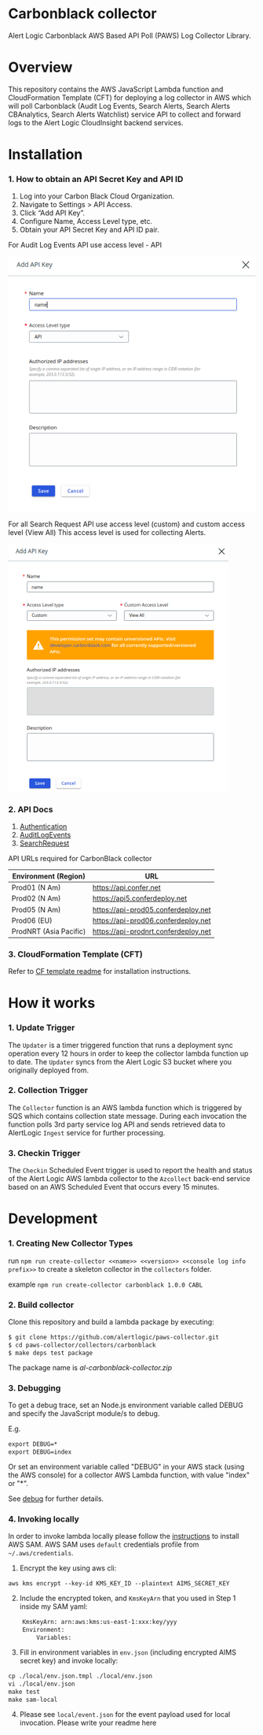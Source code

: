 # Carbonblack collector
Alert Logic Carbonblack AWS Based API Poll (PAWS) Log Collector Library.

# Overview
This repository contains the AWS JavaScript Lambda function and CloudFormation 
Template (CFT) for deploying a log collector in AWS which will poll Carbonblack (Audit Log Events, Search Alerts, Search Alerts CBAnalytics, Search Alerts Watchlist) service API to collect and 
forward logs to the Alert Logic CloudInsight backend services.

# Installation

### 1. How to obtain an API Secret Key and API ID

1. Log into your Carbon Black Cloud Organization.
2. Navigate to Settings > API Access.
3. Click “Add API Key”.
4. Configure Name, Access Level type, etc.
5. Obtain your API Secret Key and API ID pair.

For Audit Log Events API use access level - API

![ScreenShot](./docs/carbonblack_credentials_api.png)

For all Search Request API use access level (custom) and custom access level (View All)
This access level is used for collecting Alerts.

![ScreenShot](./docs/carbonblack_credentials_custom.png)

### 2. API Docs

1. [Authentication](https://developer.carbonblack.com/reference/carbon-black-cloud/authentication/)
2. [AuditLogEvents](https://developer.carbonblack.com/reference/carbon-black-cloud/cb-defense/latest/rest-api/)
3. [SearchRequest](https://developer.carbonblack.com/reference/carbon-black-cloud/platform/latest/alerts-api/)


API URLs required for CarbonBlack collector

| Environment (Region)   | URL                                  |
|------------------------|--------------------------------------|
| Prod01 (N Am)          | https://api.confer.net               |
| Prod02 (N Am)          | https://api5.conferdeploy.net        |
| Prod05 (N Am)          | https://api-prod05.conferdeploy.net  |
| Prod06 (EU)            | https://api-prod06.conferdeploy.net  |
| ProdNRT (Asia Pacific) | https://api-prodnrt.conferdeploy.net |

### 3. CloudFormation Template (CFT)

Refer to [CF template readme](./cfn/README-CARBONBLACK.md) for installation instructions.

# How it works

### 1. Update Trigger

The `Updater` is a timer triggered function that runs a deployment sync operation 
every 12 hours in order to keep the collector lambda function up to date.
The `Updater` syncs from the Alert Logic S3 bucket where you originally deployed from.

### 2. Collection Trigger

The `Collector` function is an AWS lambda function which is triggered by SQS which contains collection state message.
During each invocation the function polls 3rd party service log API and sends retrieved data to 
AlertLogic `Ingest` service for further processing.

### 3. Checkin Trigger

The `Checkin` Scheduled Event trigger is used to report the health and status of 
the Alert Logic AWS lambda collector to the `Azcollect` back-end service based on 
an AWS Scheduled Event that occurs every 15 minutes.


# Development

### 1. Creating New Collector Types
run `npm run create-collector <<name>> <<version>> <<console log info prefix>>` to create a skeleton collector in the `collectors` folder.

example `npm run create-collector carbonblack 1.0.0 CABL`

### 2. Build collector
Clone this repository and build a lambda package by executing:
```
$ git clone https://github.com/alertlogic/paws-collector.git
$ cd paws-collector/collectors/carbonblack
$ make deps test package
```

The package name is *al-carbonblack-collector.zip*

### 3. Debugging

To get a debug trace, set an Node.js environment variable called DEBUG and
specify the JavaScript module/s to debug.

E.g.

```
export DEBUG=*
export DEBUG=index
```

Or set an environment variable called "DEBUG" in your AWS stack (using the AWS 
console) for a collector AWS Lambda function, with value "index" or "\*".

See [debug](https://www.npmjs.com/package/debug) for further details.


### 4. Invoking locally

In order to invoke lambda locally please follow the [instructions](https://docs.aws.amazon.com/lambda/latest/dg/sam-cli-requirements.html) to install AWS SAM.
AWS SAM uses `default` credentials profile from `~/.aws/credentials`.

  1. Encrypt the key using aws cli:
```
aws kms encrypt --key-id KMS_KEY_ID --plaintext AIMS_SECRET_KEY
```
  2. Include the encrypted token, and `KmsKeyArn` that you used in Step 1 inside my SAM yaml:
```
    KmsKeyArn: arn:aws:kms:us-east-1:xxx:key/yyy
    Environment:
        Variables:
```
  3. Fill in environment variables in `env.json` (including encrypted AIMS secret key) and invoke locally:

```
cp ./local/env.json.tmpl ./local/env.json
vi ./local/env.json
make test
make sam-local
```
  4. Please see `local/event.json` for the event payload used for local invocation.
Please write your readme here
